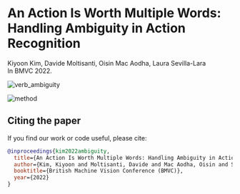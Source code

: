 # An Action Is Worth Multiple Words: Handling Ambiguity in Action Recognition

Kiyoon Kim, Davide Moltisanti, Oisin Mac Aodha, Laura Sevilla-Lara  
In BMVC 2022.

![verb_ambiguity](https://user-images.githubusercontent.com/12980409/193856345-e0287624-4c84-46af-b245-c07ff263c424.png)


![method](https://user-images.githubusercontent.com/12980409/193856373-c1ec172f-713f-47ec-8a6f-b698de84402a.png)


## Citing the paper

If you find our work or code useful, please cite:

```BibTeX
@inproceedings{kim2022ambiguity,
  title={An Action Is Worth Multiple Words: Handling Ambiguity in Action Recognition},
  author={Kim, Kiyoon and Moltisanti, Davide and Mac Aodha, Oisin and Sevilla-Lara, Laura},
  booktitle={British Machine Vision Conference (BMVC)},
  year={2022}
}
